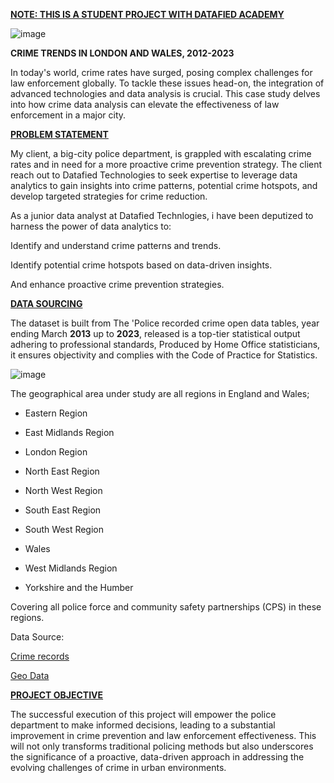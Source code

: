 **<ins>NOTE: THIS IS A STUDENT PROJECT WITH DATAFIED ACADEMY<ins>**

![image](https://github.com/Amiphel/Datafied-first-guided-project-Power-BI-/assets/157698401/3e5c49a4-85af-41af-8769-050b239e3e97)

**CRIME TRENDS IN LONDON AND WALES, 2012-2023**


In today's world, crime rates have surged, posing complex challenges for law enforcement globally. To tackle these issues head-on, the integration of advanced technologies and data analysis is crucial. This case study delves into how crime data analysis can elevate the effectiveness of law enforcement in a major city.



**<ins>PROBLEM STATEMENT<ins>**

My client, a big-city police department, is grappled with escalating crime rates and in need for a more proactive crime prevention strategy. The client reach out to Datafied Technologies to seek expertise to leverage data analytics to gain insights into crime patterns, potential crime hotspots, and develop targeted strategies for crime reduction.


As a junior data analyst at Datafied Technlogies, i have been deputized to harness the power of data analytics to:

Identify and understand crime patterns and trends.

Identify potential crime hotspots based on data-driven insights.

And enhance proactive crime prevention strategies.




**<ins>DATA SOURCING<ins>**

The dataset is built from The 'Police recorded crime open data tables, year ending March **2013** up to **2023**, released is a top-tier statistical output adhering to professional standards, Produced by Home Office statisticians, it ensures objectivity and complies with the Code of Practice for Statistics.

![image](https://github.com/Amiphel/Datafied-first-guided-project-Power-BI-/assets/157698401/8afa5e83-8e3e-4f26-91a3-25d5c618f637)


The geographical area under study are all regions in England and Wales;

- Eastern Region

- East Midlands Region

- London Region

- North East Region

- North West Region

- South East Region

- South West Region

- Wales

- West Midlands Region

- Yorkshire and the Humber

Covering all police force and community safety partnerships (CPS) in these regions.

Data Source:

[Crime records](https://docs.google.com/spreadsheets/d/1zXSzFgQ-IV0NWH6zlZWbK4A3irsKjtOpammXa8FUte4/edit#gid=1821703077)

[Geo Data](https://docs.google.com/spreadsheets/d/1wQbjhMO7cj8HoakhEuLeX2-9bZgSAO02UdCLOHE8gBs/edit#gid=893458933)





**<ins>PROJECT OBJECTIVE<ins>**

The successful execution of this project will empower the police department to make informed decisions, leading to a substantial improvement in crime prevention and law enforcement effectiveness. This will not only transforms traditional policing methods but also underscores the significance of a proactive, data-driven approach in addressing the evolving challenges of crime in urban environments.
